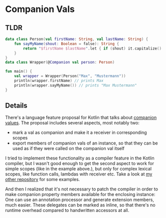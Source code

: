 # Companion Vals

## TLDR

~~~~kotlin
data class Person(val firstName: String, val lastName: String) {
    fun sayMyName(shout: Boolean = false): String {
        return "$firstName $lastName".let { if (shout) it.capitalize() else it }
    }
}
data class Wrapper(@Companion val person: Person)

fun main() {
    val wrapper = Wrapper(Person("Max", "Mustermann"))
    println(wrapper.firstName) // prints Max
    println(wrapper.sayMyName()) // prints "Max Mustermann"
}

~~~~

## Details

There's a language feature proposal for Kotlin that talks about [companion values](https://github.com/Kotlin/KEEP/issues/114).
The proposal includes several aspects, most notably two:

* mark a val as companion and make it a receiver in corresponding scopes
* export members of companion vals of an instance, so that they can be used as if they were called on the companion val itself

I tried to implement these functionality as a compiler feature in the Kotlin compiler, but I wasn't good enough to get
the second aspect to work for simple scopes (like in the example above.),
but only for complex lexical scopes, like function calls, lambdas with receiver etc.
Take a look at [my other repository](https://github.com/hannespernpeintner/kotlin/tree/keep-106) for some examples.

And then I realized that it's not necessary to patch the compiler in order to make companion property members available
for the enclosing instance: One can use an annotation processor and generate extension members, much easier.
These delegates can be marked as inline, so that there's no runtime overhead compared to handwritten accessors at all.
